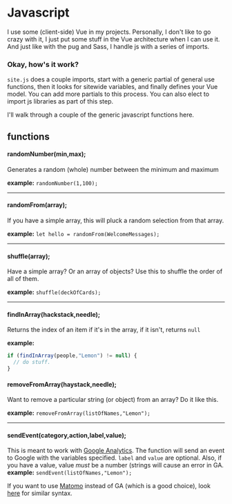 #  Javascript

I use some (client-side) Vue in my projects. Personally, I don't like to go crazy with it, I just put some stuff in the Vue architecture when I can use it. And just like with the pug and Sass, I handle js with a series of imports.

###  Okay, how's it work?

`site.js` does a couple imports, start with a generic partial of general use functions, then it looks for sitewide variables, and finally defines your Vue model. You can add more partials to this process. You can also elect to import js libraries as part of this step. 

I'll walk through a couple of the generic javascript functions here.

## functions

####  randomNumber(min,max);
Generates a random (whole) number between the minimum and maximum

**example:**  `randomNumber(1,100);`

---  

####  randomFrom(array);
If you have a simple array, this will pluck a random selection from that array.

**example:**  `let hello = randomFrom(WelcomeMessages);`

-- -
####  shuffle(array);
Have a simple array? Or an array of objects? Use this to shuffle the order of all of them.

**example:**  `shuffle(deckOfCards);`

---

#### findInArray(hackstack,needle);
Returns the index of an item if it's in the array, if it isn't, returns `null`

**example:** 
```js
if (findInArray(people,"Lemon") != null) { 
  // do stuff.
}
```

#### removeFromArray(haystack,needle);
Want to remove a particular string (or object) from an array? Do it like this.

**example:** `removeFromArray(listOfNames,"Lemon");`

---

#### sendEvent(category,action,label,value);
This is meant to work with [Google Analytics](https://developers.google.com/analytics/devguides/collection/analyticsjs/events). The function will send an event to Google with the variables specified. `label` and `value` are optional. Also, if you have a value, value *must* be a number (strings will cause an error in GA.
**example:** `sendEvent(listOfNames,"Lemon");`

If you want to use [Matomo](https://matomo.org/) instead of GA (which is a good choice), look [here](https://matomo.org/docs/event-tracking/) for similar syntax.